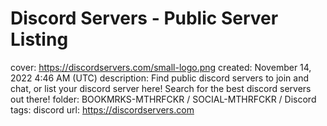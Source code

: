 # Discord Servers - Public Server Listing

cover: https://discordservers.com/small-logo.png
created: November 14, 2022 4:46 AM (UTC)
description: Find public discord servers to join and chat, or list your discord server here! Search for the best discord servers out there!
folder: BOOKMRKS-MTHRFCKR / SOCIAL-MTHRFCKR / Discord
tags: discord
url: https://discordservers.com